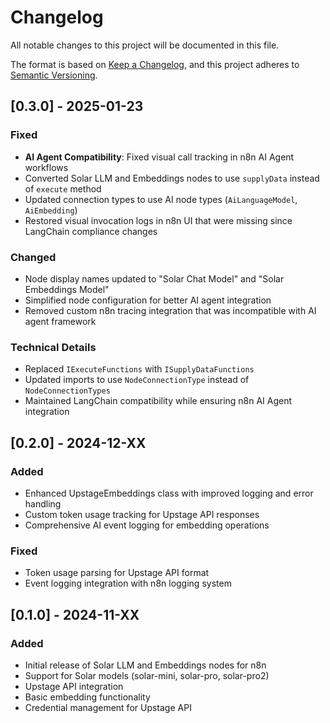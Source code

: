 # Changelog

All notable changes to this project will be documented in this file.

The format is based on [Keep a Changelog](https://keepachangelog.com/en/1.0.0/),
and this project adheres to [Semantic Versioning](https://semver.org/spec/v2.0.0.html).

## [0.3.0] - 2025-01-23

### Fixed
- **AI Agent Compatibility**: Fixed visual call tracking in n8n AI Agent workflows
- Converted Solar LLM and Embeddings nodes to use `supplyData` instead of `execute` method
- Updated connection types to use AI node types (`AiLanguageModel`, `AiEmbedding`)
- Restored visual invocation logs in n8n UI that were missing since LangChain compliance changes

### Changed
- Node display names updated to "Solar Chat Model" and "Solar Embeddings Model"
- Simplified node configuration for better AI agent integration
- Removed custom n8n tracing integration that was incompatible with AI agent framework

### Technical Details
- Replaced `IExecuteFunctions` with `ISupplyDataFunctions`
- Updated imports to use `NodeConnectionType` instead of `NodeConnectionTypes`
- Maintained LangChain compatibility while ensuring n8n AI Agent integration

## [0.2.0] - 2024-12-XX

### Added
- Enhanced UpstageEmbeddings class with improved logging and error handling
- Custom token usage tracking for Upstage API responses
- Comprehensive AI event logging for embedding operations

### Fixed
- Token usage parsing for Upstage API format
- Event logging integration with n8n logging system

## [0.1.0] - 2024-11-XX

### Added
- Initial release of Solar LLM and Embeddings nodes for n8n
- Support for Solar models (solar-mini, solar-pro, solar-pro2)
- Upstage API integration
- Basic embedding functionality
- Credential management for Upstage API

